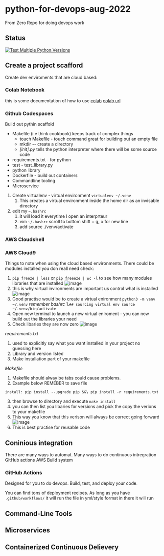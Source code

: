 # python-for-devops-aug-2022
From Zero Repo for doing devops work

## Status

[![Test Multiple Python Versions](https://github.com/tim-webster-7D/python-for-devops-aug-2022/actions/workflows/main.yml/badge.svg)](https://github.com/tim-webster-7D/python-for-devops-aug-2022/actions/workflows/main.yml)

## Create a project scafford

Create dev enviroments that are cloud based: 

### Colab Notebook

this is some documentation of how to use [colab](https://github.com/tim-webster-7D/python-for-devops-aug-2022/blob/main/getting_started_pthyon.ipynb)
[colab url](https://colab.research.google.com/)

### Github Codespaces

Build out pythin scaffold
* Makefile (i.e think cookbook) keeps track of complex things
  * touch Makefile - touch command great for building out an empty file
  * mkdir -- create a directory
  * *[init].py* tells the python interpreter where there will be some source code
* requirements.txt - for python
* test - test_library.py
* python library
* Dockerfile - build out containers
* Commandline tooling
* Microservice

1. Create virtualenv - virtual environment `virtualenv ~/.venv`
   1. This creates a virtual environment inside the home dir as an invisable directory
2. edit my `~.bashrc`
   1. it will load it everytime I open an interprteur
   2. vim `~/.bashrc` scroll to bottom shift + g, o for new line
   3. add source ./venv/activate


### AWS Cloudshell
### AWS Cloud9

Things to note when using the cloud based environments. There could be modules installed you don reall need check:
1. `pip freeze | less` or `pip freeeze | wc -l` to see how many modules libraries that are installed ![image](https://user-images.githubusercontent.com/32961611/183281416-29ee4163-d530-4b08-b57a-7b668a9bbd04.png)
2. this is why virtual invironments are important us control what is installed ![image](https://user-images.githubusercontent.com/32961611/183281385-ed76b440-e485-41b7-bf63-860c3bcb3db1.png)
3. Good practise would be to create a virtual enironment `python3 -m venv ~/.venv` *remember bashrc*
   1.`## sourcing virtual env
     source ~/.venv/bin/activate`
4. Open new terminal to launch a new virtual eniroment - you can now build out the libraries your need
5. Check libaries they are now zero ![image](https://user-images.githubusercontent.com/32961611/183282363-1c7ff259-3d2c-46ea-9197-ed9dc3401c70.png)

*requirements.txt*
1. used to explicitly say what you want installed in your project no guessing here
2. Library and version listed
3. Make installation part of your makefile

*Makefile*
1. Makefile should alway be tabs could cause problems.
2. Example below REMEBER to save file

`install:
	pip install --upgrade pip &&\
		pip install -r requirements.txt`

3. then browse to directory and execute `make install`
4. you can then list you libaries for versions and pick the copy the verions to your makefile
5. This way you know that this verison will always be correct going forward ![image](https://user-images.githubusercontent.com/32961611/183282908-cde137c4-5ad1-4b19-8e1b-dade93104144.png)
6. This is best practise for reusable code

## Coninious integration

There are many ways to automat. Many ways to do continuous intregration 
	GitHub actions
	AWS Build system
	
### GitHub Actions

Designed for you to do devops. Build, test, and deploy your code. 

You can find tons of deployment recipes. 
As long as you have `.github/workflows/` it will run the file in yml/style format in there it will run

## Command-Line Tools

## Microservices

## Containerized Continuous Delievery
